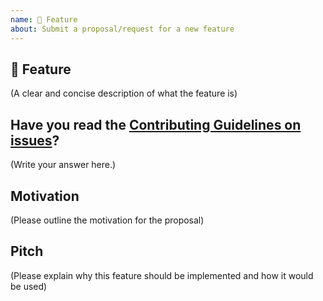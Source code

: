 ```yaml
---
name: 🚀 Feature
about: Submit a proposal/request for a new feature
---
```


## 🚀 Feature

(A clear and concise description of what the feature is)

## Have you read the [Contributing Guidelines on issues](https://github.com/facebook/Docusaurus/blob/master/CONTRIBUTING.md#reporting-new-issues)?

(Write your answer here.)

## Motivation

(Please outline the motivation for the proposal)

## Pitch

(Please explain why this feature should be implemented and how it would be used)

<!--
  What happens if you skip this step?

  Someone will read your feature proposal and maybe will be able to help you,
  but it’s unlikely that it will get much attention from the team. Eventually,
  the issue will likely get closed in favor of issues that have better explanations

  Thanks for helping us help you!
-->
